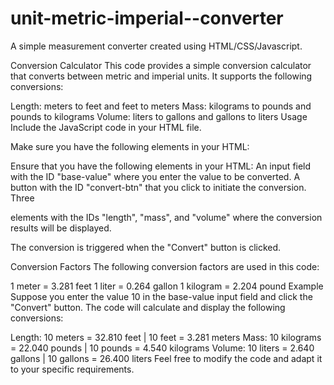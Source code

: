 # unit-metric-imperial--converter
A simple measurement converter created using HTML/CSS/Javascript. 

Conversion Calculator
This code provides a simple conversion calculator that converts between metric and imperial units. It supports the following conversions:

Length: meters to feet and feet to meters
Mass: kilograms to pounds and pounds to kilograms
Volume: liters to gallons and gallons to liters
Usage
Include the JavaScript code in your HTML file.

Make sure you have the following elements in your HTML:


Ensure that you have the following elements in your HTML:
An input field with the ID "base-value" where you enter the value to be converted.
A button with the ID "convert-btn" that you click to initiate the conversion.
Three <div> elements with the IDs "length", "mass", and "volume" where the conversion results will be displayed.

The conversion is triggered when the "Convert" button is clicked.

Conversion Factors
The following conversion factors are used in this code:

1 meter = 3.281 feet
1 liter = 0.264 gallon
1 kilogram = 2.204 pound
Example
Suppose you enter the value 10 in the base-value input field and click the "Convert" button. The code will calculate and display the following conversions:

Length: 10 meters = 32.810 feet | 10 feet = 3.281 meters
Mass: 10 kilograms = 22.040 pounds | 10 pounds = 4.540 kilograms
Volume: 10 liters = 2.640 gallons | 10 gallons = 26.400 liters
Feel free to modify the code and adapt it to your specific requirements.
